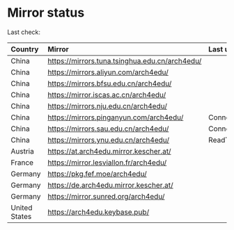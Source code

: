 <script src="./time.js"></script>
# Mirror status
Last check: <script type="text/javascript">localize(1674455044.3735676);</script>

|Country|Mirror|Last update|
|:------|:-----|:----------|
|China|https://mirrors.tuna.tsinghua.edu.cn/arch4edu/|<script type="text/javascript">localize(1674412277);</script>|
|China|https://mirrors.aliyun.com/arch4edu/|<script type="text/javascript">localize(1674412277);</script>|
|China|https://mirrors.bfsu.edu.cn/arch4edu/|<script type="text/javascript">localize(1674412277);</script>|
|China|https://mirror.iscas.ac.cn/arch4edu/|<script type="text/javascript">localize(1674412277);</script>|
|China|https://mirrors.nju.edu.cn/arch4edu/|<script type="text/javascript">localize(1674369117);</script>|
|China|https://mirrors.pinganyun.com/arch4edu/|ConnectionError|
|China|https://mirrors.sau.edu.cn/arch4edu/|ConnectionError|
|China|https://mirrors.ynu.edu.cn/arch4edu/|ReadTimeout|
|Austria|https://at.arch4edu.mirror.kescher.at/|<script type="text/javascript">localize(1674412277);</script>|
|France|https://mirror.lesviallon.fr/arch4edu/|<script type="text/javascript">localize(1674153500);</script>|
|Germany|https://pkg.fef.moe/arch4edu/|<script type="text/javascript">localize(1674412277);</script>|
|Germany|https://de.arch4edu.mirror.kescher.at/|<script type="text/javascript">localize(1674412277);</script>|
|Germany|https://mirror.sunred.org/arch4edu/|<script type="text/javascript">localize(1674412277);</script>|
|United States|https://arch4edu.keybase.pub/|<script type="text/javascript">localize(1674412277);</script>|

<script src="./tablefilter/tablefilter.js"></script>
<script src="./table.js"></script>